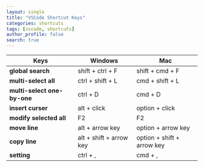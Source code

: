 ```yaml
---
layout: single
title: "VSCode Shortcut Keys"
categories: shortcuts
tags: [vscode, shortcuts]
author_profile: false
search: true
---
```


| Keys                        | Windows                 | Mac                        |
| --------------------------- | ----------------------- | -------------------------- |
| **global search**           | shift + ctrl + F        | shift + cmd + F            |
| **multi-select all**        | ctrl + shift + L        | cmd + shift + L            |
| **multi-select one-by-one** | ctrl + D                | cmd + D                    |
| **insert curser**           | alt + click             | option + click             |
| **modify selected all**     | F2                      | F2                         |
| **move line**               | alt + arrow key         | option + arrow key         |
| **copy line**               | alt + shift + arrow key | option + shift + arrow key |
| **setting**                 | ctrl + ,                | cmd + ,                    |

